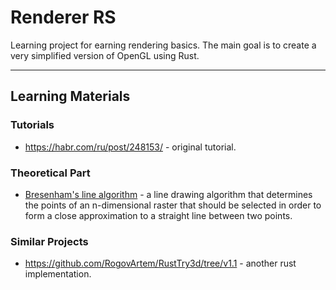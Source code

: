 # Renderer RS

Learning project for earning rendering basics. The main goal is to create a very simplified version of OpenGL using Rust.

***

## Learning Materials

### Tutorials
* https://habr.com/ru/post/248153/ - original tutorial.
  
### Theoretical Part
* [Bresenham's line algorithm](https://en.wikipedia.org/wiki/Bresenham%27s_line_algorithm) - a line drawing algorithm that determines the points of an n-dimensional raster that should be selected in order to form a close approximation to a straight line between two points.

### Similar Projects
* https://github.com/RogovArtem/RustTry3d/tree/v1.1 - another rust implementation.